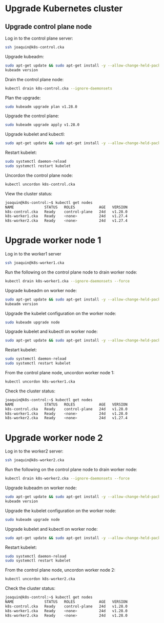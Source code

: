 # Upgrade Kubernetes cluster

## Upgrade control plane node

Log in to the control plane server:
```bash
ssh joaquin@k8s-control.cka
```

Upgrade kubeadm:
```bash
sudo apt-get update && sudo apt-get install -y --allow-change-held-packages kubeadm=1.28.0-00
kubeadm version
```

Drain the control plane node:
```bash
kubectl drain k8s-control.cka --ignore-daemonsets
```

Plan the upgrade:
```bash
sudo kubeadm upgrade plan v1.28.0
```

Upgrade the control plane:
```bash
sudo kubeadm upgrade apply v1.28.0
```

Upgrade kubelet and kubectl:
```bash
sudo apt-get update && sudo apt-get install -y --allow-change-held-packages kubelet=1.28.0-00 kubectl=1.28.0-00
```

Restart kubelet:
```bash
sudo systemctl daemon-reload
sudo systemctl restart kubelet
```

Uncordon the control plane node:
```bash
kubectl uncordon k8s-control.cka
```

View the cluster status:
```bash
joaquin@k8s-control:~$ kubectl get nodes
NAME              STATUS   ROLES           AGE   VERSION
k8s-control.cka   Ready    control-plane   24d   v1.28.0
k8s-worker1.cka   Ready    <none>          24d   v1.27.4
k8s-worker2.cka   Ready    <none>          24d   v1.27.4
```


# Upgrade worker node 1
 
Log in to the worker1 server
```bash
ssh joaquin@k8s-worker1.cka
```

Run the following on the control plane node to drain worker node:
```bash
kubectl drain k8s-worker1.cka --ignore-daemonsets --force
```

Upgrade kubeadm on worker node:
```bash
sudo apt-get update && sudo apt-get install -y --allow-change-held-packages kubeadm=1.28.0-00
kubeadm version
```

Upgrade the kubelet configuration on the worker node:
```bash
sudo kubeadm upgrade node
```

Upgrade kubelet and kubectl on worker node:
```bash
sudo apt-get update && sudo apt-get install -y --allow-change-held-packages kubelet=1.28.0-00 kubectl=1.28.0-00
```

Restart kubelet:
```bash
sudo systemctl daemon-reload
sudo systemctl restart kubelet
```

From the control plane node, uncordon worker node 1:
```bash
kubectl uncordon k8s-worker1.cka
```

Check the cluster status:
```bash
joaquin@k8s-control:~$ kubectl get nodes
NAME              STATUS   ROLES           AGE   VERSION
k8s-control.cka   Ready    control-plane   24d   v1.28.0
k8s-worker1.cka   Ready    <none>          24d   v1.28.0
k8s-worker2.cka   Ready    <none>          24d   v1.27.4
```

# Upgrade worker node 2
 
Log in to the worker2 server:
```bash
ssh joaquin@k8s-worker2.cka
```

Run the following on the control plane node to drain worker node:
```bash
kubectl drain k8s-worker2.cka --ignore-daemonsets --force
```

Upgrade kubeadm on worker node:
```bash
sudo apt-get update && sudo apt-get install -y --allow-change-held-packages kubeadm=1.28.0-00
kubeadm version
```

Upgrade the kubelet configuration on the worker node:
```bash
sudo kubeadm upgrade node
```

Upgrade kubelet and kubectl on worker node:
```bash
sudo apt-get update && sudo apt-get install -y --allow-change-held-packages kubelet=1.28.0-00 kubectl=1.28.0-00
```

Restart kubelet:
```bash
sudo systemctl daemon-reload
sudo systemctl restart kubelet
```
From the control plane node, uncordon worker node 2:
```bash
kubectl uncordon k8s-worker2.cka
```

Check the cluster status:
```bash
joaquin@k8s-control:~$ kubectl get nodes
NAME              STATUS   ROLES           AGE   VERSION
k8s-control.cka   Ready    control-plane   24d   v1.28.0
k8s-worker1.cka   Ready    <none>          24d   v1.28.0
k8s-worker2.cka   Ready    <none>          24d   v1.28.0
```